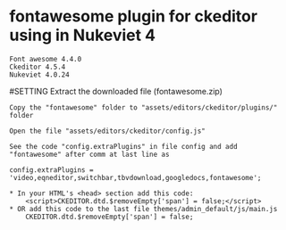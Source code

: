 # fontawesome plugin for ckeditor using in Nukeviet 4
    Font awesome 4.4.0
    Ckeditor 4.5.4
    Nukeviet 4.0.24

#SETTING
    Extract the downloaded file (fontawesome.zip)
    
    Copy the "fontawesome" folder to "assets/editors/ckeditor/plugins/" folder
    
    Open the file "assets/editors/ckeditor/config.js"
    
    See the code "config.extraPlugins" in file config and add "fontawesome" after comm at last line as 
    
    config.extraPlugins = 'video,eqneditor,switchbar,tbvdownload,googledocs,fontawesome';
    
    * In your HTML's <head> section add this code:
        <script>CKEDITOR.dtd.$removeEmpty['span'] = false;</script>
    * OR add this code to the last file themes/admin_default/js/main.js
        CKEDITOR.dtd.$removeEmpty['span'] = false; 
 

